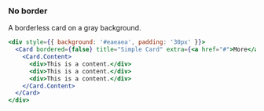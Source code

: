 <demo>

### No border

A borderless card on a gray background.

```jsx live
<div style={{ background: '#eaeaea', padding: '30px' }}>
  <Card bordered={false} title="Simple Card" extra={<a href="#">More</a>}>
    <Card.Content>
      <div>This is a content.</div>
      <div>This is a content.</div>
      <div>This is a content.</div>
    </Card.Content>
  </Card>
</div>
```

</demo>
